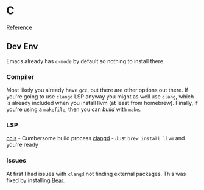 # C

[Reference](https://en.cppreference.com/w/c)

## Dev Env

Emacs already has `c-mode` by default so nothing to install there.

### Compiler
Most likely you already have `gcc`, but there are other options out there. If you're going to use `clangd` LSP anyway you might as well use `clang`, which is already included when you install llvm (at least from homebrew). Finally, if you're using a `makefile`, then you can _build_ with `make`.

### LSP
[ccls](https://github.com/MaskRay/ccls) - Cumbersome build process
[clangd](https://clangd.llvm.org/) - Just `brew install llvm` and you're ready

### Issues
At first I had issues with `clangd` not finding external packages. This was fixed by installing [Bear](https://github.com/rizsotto/Bear).
